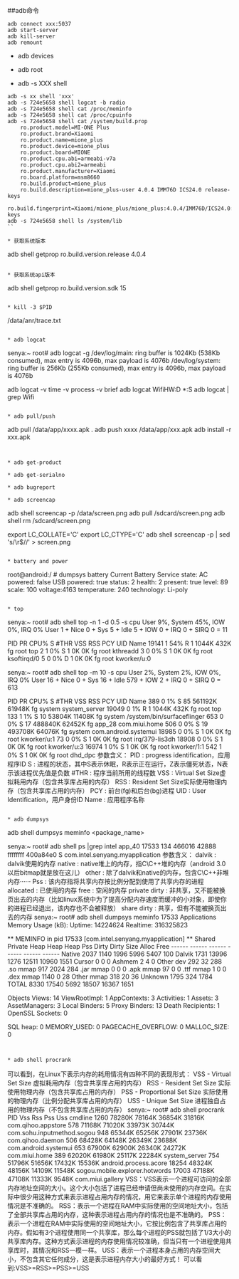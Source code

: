##adb命令

```
adb connect xxx:5037
adb start-server
adb kill-server
adb remount
```

* adb devices

* adb root
* adb -s XXX shell
```
adb -s xx shell 'xxx'
adb -s 724e5658 shell logcat -b radio
adb -s 724e5658 shell cat /proc/meminfo
adb -s 724e5658 shell cat /proc/cpuinfo
adb -s 724e5658 shell cat /system/build.prop
	ro.product.model=MI-ONE Plus
	ro.product.brand=Xiaomi
	ro.product.name=mione_plus
	ro.product.device=mione_plus
	ro.product.board=MIONE
	ro.product.cpu.abi=armeabi-v7a
	ro.product.cpu.abi2=armeabi
	ro.product.manufacturer=Xiaomi
	ro.board.platform=msm8660
	ro.build.product=mione_plus
	ro.build.description=mione_plus-user 4.0.4 IMM76D ICS24.0 release-keys
	ro.build.fingerprint=Xiaomi/mione_plus/mione_plus:4.0.4/IMM76D/ICS24.0:user/release-keys
adb -s 724e5658 shell ls /system/lib
``

* 获取系统版本
```
adb shell getprop ro.build.version.release
4.0.4
```

* 获取系统api版本
```
adb shell getprop ro.build.version.sdk
15
```

* kill -3 $PID
```
/data/anr/trace.txt
```

* adb logcat
```
senya:~ root# adb logcat -g
/dev/log/main: ring buffer is 1024Kb (538Kb consumed), max entry is 4096b, max payload is 4076b
/dev/log/system: ring buffer is 256Kb (255Kb consumed), max entry is 4096b, max payload is 4076b

adb logcat -v time -v process -v brief 
adb logcat WifiHW:D *:S
adb logcat | grep Wifi
```

* adb pull/push

```
adb pull /data/app/xxxx.apk .
adb push xxxx /data/app/xxx.apk
adb install -r xxx.apk
```


* adb get-product 

* adb get-serialno

* adb bugreport

* adb screencap

```
adb shell screencap -p /data/screen.png
adb pull /sdcard/screen.png
adb shell rm /sdcard/screen.png

export LC_COLLATE='C'
export LC_CTYPE='C'
adb shell screencap -p | sed 's/\r$//' > screen.png
```

* battery and power

```
root@android:/ # dumpsys battery
Current Battery Service state:
  AC powered: false
  USB powered: true
  status: 2
  health: 2
  present: true
  level: 89
  scale: 100
  voltage:4163
  temperature: 240
  technology: Li-poly
```

* top
```
senya:~ root# adb shell top -n 1 -d 0.5 -s cpu
User 9%, System 45%, IOW 0%, IRQ 0%
User 1 + Nice 0 + Sys 5 + Idle 5 + IOW 0 + IRQ 0 + SIRQ 0 = 11

  PID PR CPU% S  #THR     VSS     RSS PCY UID      Name
19141  1  54% R     1   1044K    432K  fg root     top
    2  1   0% S     1      0K      0K  fg root     kthreadd
    3  0   0% S     1      0K      0K  fg root     ksoftirqd/0
    5  0   0% D     1      0K      0K  fg root     kworker/u:0



senya:~ root# adb shell top -m 10 -s cpu
User 2%, System 2%, IOW 0%, IRQ 0%
User 16 + Nice 0 + Sys 16 + Idle 579 + IOW 2 + IRQ 0 + SIRQ 0 = 613

  PID PR CPU% S  #THR     VSS     RSS PCY UID      Name
  389  0   1% S    85 561192K  61948K  fg system   system_server
19049  0   1% R     1   1044K    432K  fg root     top
  133  1   1% S    10  53804K  11408K  fg system   /system/bin/surfaceflinger
  653  0   0% S    17 488840K  62452K  fg app_28   com.miui.home
  506  0   0% S    19 493708K  64076K  fg system   com.android.systemui
18985  0   0% S     1      0K      0K  fg root     kworker/u:1
   73  0   0% S     1      0K      0K  fg root     irq/379-lis3dh
18908  0   0% S     1      0K      0K  fg root     kworker/u:3
16974  1   0% S     1      0K      0K  fg root     kworker/1:1
  542  1   0% S     1      0K      0K  fg root     dhd_dpc
参数含义：
PID  : progress identification，应用程序ID
S    : 进程的状态，其中S表示休眠，R表示正在运行，Z表示僵死状态，N表示该进程优先值是负数
#THR : 程序当前所用的线程数
VSS  : Virtual Set Size虚拟耗用内存（包含共享库占用的内存）
RSS  : Resident Set Size实际使用物理内存（包含共享库占用的内存）
PCY  : 前台(fg)和后台(bg)进程
UID  : User　Identification，用户身份ID
Name : 应用程序名称
```

* adb dumpsys

```
adb shell dumpsys meminfo <package_name>

senya:~ root# adb shell ps |grep intel
app_40    17533 134   466016 42888 ffffffff 400a84e0 S com.intel.senyang.myapplication
参数含义：
dalvik : dalvik使用的内存
native : native堆上的内存，指C\C++堆的内存（android 3.0以后bitmap就是放在这儿）
other  : 除了dalvik和native的内存，包含C\C++非堆内存······
Pss    : 该内存指将共享内存按比例分配到使用了共享内存的进程
allocated : 已使用的内存
free      : 空闲的内存
private dirty : 非共享，又不能被换页出去的内存（比如linux系统中为了提高分配内存速度而缓冲的小对象，即使你的进程已经退出，该内存也不会被释放）
share dirty   : 共享，但有不能被换页出去的内存
senya:~ root# adb shell dumpsys meminfo 17533
Applications Memory Usage (kB):
Uptime: 14224624 Realtime: 316325823

** MEMINFO in pid 17533 [com.intel.senyang.myapplication] **
                         Shared  Private     Heap     Heap     Heap
                   Pss    Dirty    Dirty     Size    Alloc     Free
                ------   ------   ------   ------   ------   ------
       Native     2037     1140     1996     5996     5407      100
       Dalvik     1731    13996     1276    12511    10960     1551
       Cursor        0        0        0
       Ashmem        2        4        0
    Other dev      292       32      288
     .so mmap      917     2024      284
    .jar mmap        0        0        0
    .apk mmap       97        0        0
    .ttf mmap        1        0        0
    .dex mmap     1140        0       28
   Other mmap      318       20       36
      Unknown     1795      324     1784
        TOTAL     8330    17540     5692    18507    16367     1651

 Objects
               Views:       14         ViewRootImpl:        1
         AppContexts:        3           Activities:        1
              Assets:        3        AssetManagers:        3
       Local Binders:        5        Proxy Binders:       13
    Death Recipients:        1
     OpenSSL Sockets:        0

 SQL
                heap:        0          MEMORY_USED:        0
  PAGECACHE_OVERFLOW:        0          MALLOC_SIZE:        0
```


* adb shell procrank

```
可以看到，在Linux下表示内存的耗用情况有四种不同的表现形式：
 VSS - Virtual Set Size 虚拟耗用内存（包含共享库占用的内存）
 RSS - Resident Set Size 实际使用物理内存（包含共享库占用的内存）
 PSS - Proportional Set Size 实际使用的物理内存（比例分配共享库占用的内存）
 USS - Unique Set Size 进程独自占用的物理内存（不包含共享库占用的内存）
senya:~ root# adb shell procrank
  PID      Vss      Rss      Pss      Uss  cmdline
 1260   78280K   78164K   36854K   31816K  com.qihoo.appstore
  578   71168K   71020K   33973K   30744K  com.sohu.inputmethod.sogou
  948   65344K   65256K   27901K   23736K  com.qihoo.daemon
  506   68428K   64148K   26349K   23688K  com.android.systemui
  653   67900K   62900K   26340K   24272K  com.miui.home
  389   62020K   61980K   25117K   22284K  system_server
  754   51796K   51656K   17432K   15536K  android.process.acore
18254   48324K   48156K   14109K   11548K  sogou.mobile.explorer.hotwords
17003   47188K   47108K   11333K    9548K  com.miui.gallery
VSS：VSS表示一个进程可访问的全部内存地址空间的大小。这个大小包括了进程已经申请但尚未使用的内存空间。在实际中很少用这种方式来表示进程占用内存的情况，用它来表示单个进程的内存使用情况是不准确的。
RSS：表示一个进程在RAM中实际使用的空间地址大小，包括了全部共享库占用的内存，这种表示进程占用内存的情况也是不准确的。
PSS：表示一个进程在RAM中实际使用的空间地址大小，它按比例包含了共享库占用的内存。假如有3个进程使用同一个共享库，那么每个进程的PSS就包括了1/3大小的共享库内存。这种方式表示进程的内存使用情况较准确，但当只有一个进程使用共享库时，其情况和RSS一模一样。
USS：表示一个进程本身占用的内存空间大小，不包含其它任何成分，这是表示进程内存大小的最好方式！
可以看到:VSS>=RSS>=PSS>=USS
```
